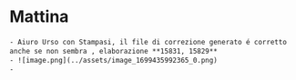 # Mattina
	- Aiuro Urso con Stampasi, il file di correzione generato é corretto anche se non sembra , elaborazione **15831, 15829**
	- ![image.png](../assets/image_1699435992365_0.png)
	-